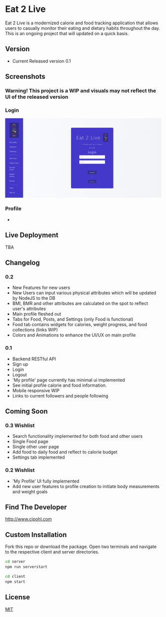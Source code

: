 # Eat 2 Live

Eat 2 Live is a modernized calorie and food tracking application that allows users to casually monitor their eating and dietary habits throughout the day.  This is an ongoing project that will updated on a quick basis.

## Version
- Current Released version 0.1

## Screenshots
### Warning!  This project is a WIP and visuals may not reflect the UI of the released version

### Login
![alt text](https://github.com/CJPohl/live-2-eat/blob/main/images/v0.1-login.png?raw=true)

### Profile
-

## Live Deployment
TBA

## Changelog
### 0.2
- New Features for new users
- New Users can input various physical attributes which will be updated by NodeJS to the DB
- BMI, BMR and other attributes are calculated on the spot to reflect user's attributes
- Main profile fleshed out
- Tabs for Food, Posts, and Settings (only Food is functional)
- Food tab contains widgets for calories, weight progress, and food collections (links WIP)
- Colors and Animations to enhance the UI/UX on main profile

### 0.1
- Backend RESTful API
- Sign up
- Login
- Logout
- 'My profile' page currently has minimal ui implemented
- See initial profile calorie and food information.
- Mobile responsive WIP
- Links to current followers and people following

## Coming Soon

### 0.3 Wishlist
- Search functionality implemented for both food and other users
- Single Food page
- Single other user page
- Add food to daily food and reflect to calorie budget
- Settings tab implemented

### 0.2 Wishlist
- 'My Profile' UI fully implemented
- Add new user features to profile creation to initiate body measurements and weight goals

## Find The Developer
http://www.cjpohl.com

## Custom Installation

Fork this repo or download the package.  Open two terminals and navigate to the respective client and server directories.

```bash
cd server
npm run serverstart
```
```bash
cd client
npm start
```

## License
[MIT](https://choosealicense.com/licenses/mit/)
